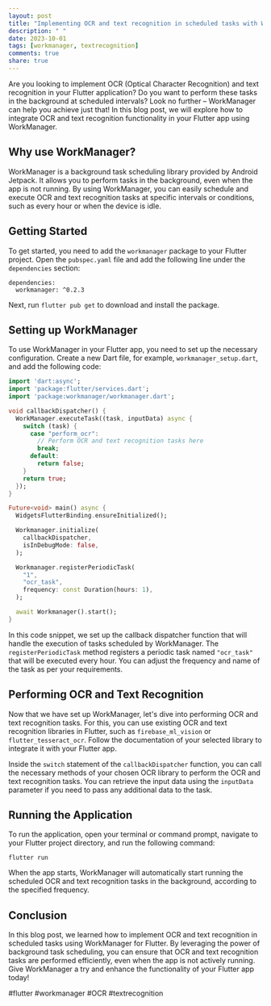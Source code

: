 ```yaml
---
layout: post
title: "Implementing OCR and text recognition in scheduled tasks with WorkManager for Flutter"
description: " "
date: 2023-10-01
tags: [workmanager, textrecognition]
comments: true
share: true
---
```


Are you looking to implement OCR (Optical Character Recognition) and text recognition in your Flutter application? Do you want to perform these tasks in the background at scheduled intervals? Look no further – WorkManager can help you achieve just that! In this blog post, we will explore how to integrate OCR and text recognition functionality in your Flutter app using WorkManager.

## Why use WorkManager?

WorkManager is a background task scheduling library provided by Android Jetpack. It allows you to perform tasks in the background, even when the app is not running. By using WorkManager, you can easily schedule and execute OCR and text recognition tasks at specific intervals or conditions, such as every hour or when the device is idle.

## Getting Started

To get started, you need to add the `workmanager` package to your Flutter project. Open the `pubspec.yaml` file and add the following line under the `dependencies` section:

```
dependencies:
  workmanager: ^0.2.3
```

Next, run `flutter pub get` to download and install the package.

## Setting up WorkManager

To use WorkManager in your Flutter app, you need to set up the necessary configuration. Create a new Dart file, for example, `workmanager_setup.dart`, and add the following code:

```dart
import 'dart:async';
import 'package:flutter/services.dart';
import 'package:workmanager/workmanager.dart';

void callbackDispatcher() {
  WorkManager.executeTask((task, inputData) async {
    switch (task) {
      case "perform_ocr":
        // Perform OCR and text recognition tasks here
        break;
      default:
        return false;
    }
    return true;
  });
}

Future<void> main() async {
  WidgetsFlutterBinding.ensureInitialized();

  Workmanager.initialize(
    callbackDispatcher,
    isInDebugMode: false,
  );

  Workmanager.registerPeriodicTask(
    "1",
    "ocr_task",
    frequency: const Duration(hours: 1),
  );

  await Workmanager().start();
}
```

In this code snippet, we set up the callback dispatcher function that will handle the execution of tasks scheduled by WorkManager. The `registerPeriodicTask` method registers a periodic task named `"ocr_task"` that will be executed every hour. You can adjust the frequency and name of the task as per your requirements.

## Performing OCR and Text Recognition

Now that we have set up WorkManager, let's dive into performing OCR and text recognition tasks. For this, you can use existing OCR and text recognition libraries in Flutter, such as `firebase_ml_vision` or `flutter_tesseract_ocr`. Follow the documentation of your selected library to integrate it with your Flutter app.

Inside the `switch` statement of the `callbackDispatcher` function, you can call the necessary methods of your chosen OCR library to perform the OCR and text recognition tasks. You can retrieve the input data using the `inputData` parameter if you need to pass any additional data to the task.

## Running the Application

To run the application, open your terminal or command prompt, navigate to your Flutter project directory, and run the following command:

```
flutter run
```

When the app starts, WorkManager will automatically start running the scheduled OCR and text recognition tasks in the background, according to the specified frequency.

## Conclusion

In this blog post, we learned how to implement OCR and text recognition in scheduled tasks using WorkManager for Flutter. By leveraging the power of background task scheduling, you can ensure that OCR and text recognition tasks are performed efficiently, even when the app is not actively running. Give WorkManager a try and enhance the functionality of your Flutter app today!

#flutter #workmanager #OCR #textrecognition